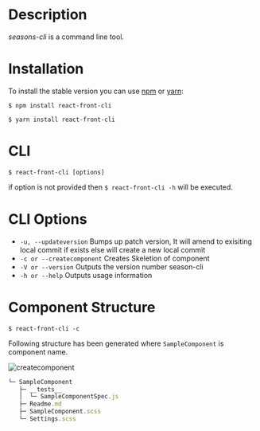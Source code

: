 # Description
_seasons-cli_ is a command line tool.

# Installation 

To install the stable version you can use [npm](https://npmjs.org/) or [yarn](https://yarnpkg.com/en/): 

```shell
$ npm install react-front-cli 
```

```shell
$ yarn install react-front-cli  
```

# CLI
```shell
$ react-front-cli [options]
```
if option is not provided then `$ react-front-cli -h` will be executed. 


# CLI Options
* `-u, --updateversion`  Bumps up patch version, It will amend to exisiting local commit if exists else will create a new local commit
* `-c or --createcomponent` Creates Skeletion of component
* `-V or --version` Outputs the version number season-cli
* `-h or --help` Outputs usage information

# Component Structure
`$ react-front-cli -c`

Following structure has been generated where `SampleComponent` is component name.

![createcomponent](https://raw.githubusercontent.com/pankajladhar/react-front-cli/master/src/images/createcomponent.jpg)

```javascript
└─ SampleComponent
   ├─ __tests__
   │  └─ SampleComponentSpec.js
   ├─ Readme.md
   ├─ SampleComponent.scss
   └─ Settings.scss
```
